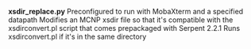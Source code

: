 **xsdir_replace.py**
Preconfigured to run with MobaXterm and a specified datapath
Modifies an MCNP xsdir file so that it's compatible with the xsdirconvert.pl script that comes prepackaged with Serpent 2.2.1
Runs xsdirconvert.pl if it's in the same directory
